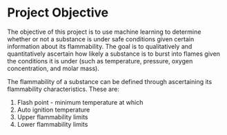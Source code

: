 # Project Objective 
The objective of this project is to use machine learning to determine whether or not a substance is under safe conditions given certain information about its flammability. The goal is to qualitatively and quantitatively ascertain how likely a substance is to burst into flames given the conditions it is under (such as temperature, pressure, oxygen concentration, and molar mass). 

The flammability of a substance can be defined through ascertaining its flammability characteristics. These are: 

1. Flash point - minimum temperature at which 
2. Auto ignition temperature
3. Upper flammability limits
4. Lower flammability limits 

